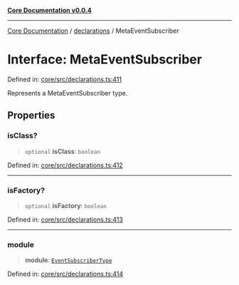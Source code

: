 [**Core Documentation v0.0.4**](../../README.md)

***

[Core Documentation](../../modules.md) / [declarations](../README.md) / MetaEventSubscriber

# Interface: MetaEventSubscriber

Defined in: [core/src/declarations.ts:411](https://github.com/stonemjs/core/blob/e4675fc5d1a8e120fdb4d54e226a2496fdda3681/src/declarations.ts#L411)

Represents a MetaEventSubscriber type.

## Properties

### isClass?

> `optional` **isClass**: `boolean`

Defined in: [core/src/declarations.ts:412](https://github.com/stonemjs/core/blob/e4675fc5d1a8e120fdb4d54e226a2496fdda3681/src/declarations.ts#L412)

***

### isFactory?

> `optional` **isFactory**: `boolean`

Defined in: [core/src/declarations.ts:413](https://github.com/stonemjs/core/blob/e4675fc5d1a8e120fdb4d54e226a2496fdda3681/src/declarations.ts#L413)

***

### module

> **module**: [`EventSubscriberType`](../type-aliases/EventSubscriberType.md)

Defined in: [core/src/declarations.ts:414](https://github.com/stonemjs/core/blob/e4675fc5d1a8e120fdb4d54e226a2496fdda3681/src/declarations.ts#L414)
